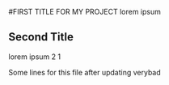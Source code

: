 #FIRST TITLE FOR MY PROJECT
lorem ipsum  


## Second Title

lorem ipsum 2 1



Some lines for this file after updating verybad

